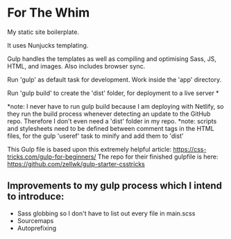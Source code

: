 # For The Whim

My static site boilerplate.

It uses Nunjucks templating.

Gulp handles the templates as well as compiling and optimising Sass, JS, HTML, and images. Also includes browser sync.

Run 'gulp' as default task for development. Work inside the 'app' directory.

Run 'gulp build' to create the 'dist' folder, for deployment to a live server *

*note: I never have to run gulp build because I am deploying with Netlify, so they run the build process whenever detecting an update to the GitHub repo. Therefore I don't even need a 'dist' folder in my repo.
*note: scripts and stylesheets need to be defined between <!-- build --> comment tags in the HTML files, for the gulp 'useref' task to minify and add them to 'dist'

This Gulp file is based upon this extremely helpful article: https://css-tricks.com/gulp-for-beginners/ 
The repo for their finished gulpfile is here: https://github.com/zellwk/gulp-starter-csstricks

## Improvements to my gulp process which I intend to introduce:
* Sass globbing so I don't have to list out every file in main.scss
* Sourcemaps
* Autoprefixing
